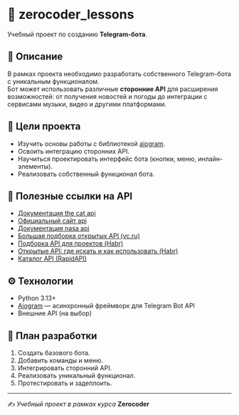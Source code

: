 # 🚀 zerocoder_lessons

Учебный проект по созданию **Telegram-бота**.

## 📌 Описание

В рамках проекта необходимо разработать собственного Telegram-бота с уникальным функционалом.  
Бот может использовать различные **сторонние API** для расширения возможностей: от получения новостей и погоды до интеграции с сервисами музыки, видео и другими платформами.

## 🎯 Цели проекта
- Изучить основы работы с библиотекой [aiogram](https://docs.aiogram.dev/).
- Освоить интеграцию сторонних API.
- Научиться проектировать интерфейс бота (кнопки, меню, инлайн-элементы).
- Реализовать собственный функционал бота.

## 🔗 Полезные ссылки на API
- [Документация the cat api](https://developers.thecatapi.com/view-account/ylX4blBYT9FaoVd6OhvR?report=gpN-ReBkp)
- [Официальный сайт api](https://thecatapi.com/)
- [Документация nasa api](https://api.nasa.gov/)
- [Большая подборка открытых API (vc.ru)](https://vc.ru/dev/886530-bolshaya-podborka-otkrytyh-api)  
- [Подборка API для проектов (Habr)](https://habr.com/ru/articles/769384/)  
- [Открытые API: где искать и как использовать (Habr)](https://habr.com/ru/companies/macloud/articles/562700/)  
- [Каталог API (RapidAPI)](https://rapidapi.com/hub)  

## ⚙️ Технологии
- Python 3.13+
- [Aiogram](https://github.com/aiogram/aiogram) — асинхронный фреймворк для Telegram Bot API
- Внешние API (на выбор)

## 🚧 План разработки
1. Создать базового бота.
2. Добавить команды и меню.
3. Интегрировать сторонний API.
4. Реализовать уникальный функционал.
5. Протестировать и задеплоить.

---

✍️ *Учебный проект в рамках курса* **Zerocoder**
